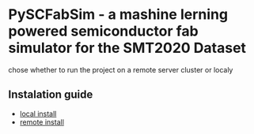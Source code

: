 # PySCFabSim - a mashine lerning powered semiconductor fab simulator for the SMT2020 Dataset


chose whether to run the project on a remote server cluster or localy 


## Instalation guide 

- [local install](./Documentation/setup_local.md) 
- [remote install](./Documentation/setup_remote.md)

